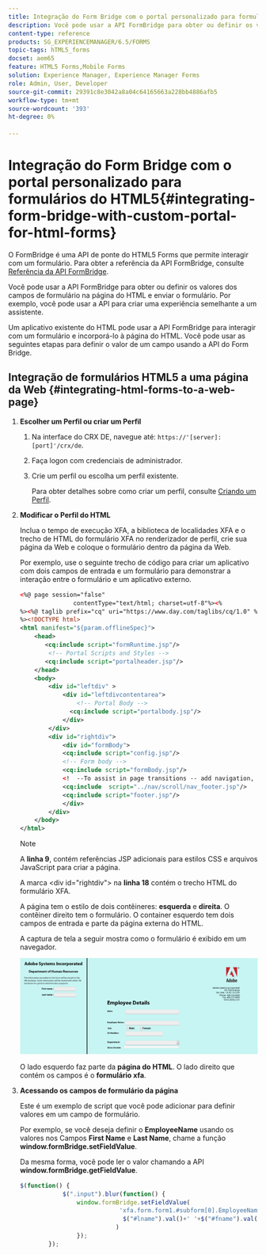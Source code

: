 ```yaml
---
title: Integração do Form Bridge com o portal personalizado para formulários do HTML5
description: Você pode usar a API FormBridge para obter ou definir os valores dos campos de formulário na página do HTML e enviar o formulário.
content-type: reference
products: SG_EXPERIENCEMANAGER/6.5/FORMS
topic-tags: hTML5_forms
docset: aem65
feature: HTML5 Forms,Mobile Forms
solution: Experience Manager, Experience Manager Forms
role: Admin, User, Developer
source-git-commit: 29391c8e3042a8a04c64165663a228bb4886afb5
workflow-type: tm+mt
source-wordcount: '393'
ht-degree: 0%

---
```


# Integração do Form Bridge com o portal personalizado para formulários do HTML5{#integrating-form-bridge-with-custom-portal-for-html-forms}

O FormBridge é uma API de ponte do HTML5 Forms que permite interagir com um formulário. Para obter a referência da API FormBridge, consulte [Referência da API FormBridge](/help/forms/using/form-bridge-apis.md).

Você pode usar a API FormBridge para obter ou definir os valores dos campos de formulário na página do HTML e enviar o formulário. Por exemplo, você pode usar a API para criar uma experiência semelhante a um assistente.

Um aplicativo existente do HTML pode usar a API FormBridge para interagir com um formulário e incorporá-lo à página do HTML. Você pode usar as seguintes etapas para definir o valor de um campo usando a API do Form Bridge.

## Integração de formulários HTML5 a uma página da Web {#integrating-html-forms-to-a-web-page}

1. **Escolher um Perfil ou criar um Perfil**

   1. Na interface do CRX DE, navegue até: `https://'[server]:[port]'/crx/de`.
   1. Faça logon com credenciais de administrador.
   1. Crie um perfil ou escolha um perfil existente.

      Para obter detalhes sobre como criar um perfil, consulte [Criando um Perfil](/help/forms/using/custom-profile.md).

1. **Modificar o Perfil do HTML**

   Inclua o tempo de execução XFA, a biblioteca de localidades XFA e o trecho de HTML do formulário XFA no renderizador de perfil, crie sua página da Web e coloque o formulário dentro da página da Web.

   Por exemplo, use o seguinte trecho de código para criar um aplicativo com dois campos de entrada e um formulário para demonstrar a interação entre o formulário e um aplicativo externo.

   ```xml
   <%@ page session="false"
                  contentType="text/html; charset=utf-8"%><%
   %><%@ taglib prefix="cq" uri="https://www.day.com/taglibs/cq/1.0" %><%
   %><!DOCTYPE html>
   <html manifest="${param.offlineSpec}">
       <head>
          <cq:include script="formRuntime.jsp"/>
           <!-- Portal Scripts and Styles -->
          <cq:include script="portalheader.jsp"/>
       </head>
       <body>
           <div id="leftdiv" >
               <div id="leftdivcontentarea">
                   <!-- Portal Body -->
                 <cq:include script="portalbody.jsp"/>
               </div>
           </div>
           <div id="rightdiv">
               <div id="formBody">
               <cq:include script="config.jsp"/>
               <!-- Form body -->
               <cq:include script="formBody.jsp"/>
               <!  --To assist in page transitions -- add navigation, based on scrolling -->
               <cq:include  script="../nav/scroll/nav_footer.jsp"/>
               <cq:include script="footer.jsp"/>
               </div>
           </div>
       </body>
   </html>
   ```

   >[!NOTE]
   >
   >A **linha 9**, contém referências JSP adicionais para estilos CSS e arquivos JavaScript para criar a página.
   >
   >
   >A marca &lt;div id=&quot;rightdiv&quot;> na **linha 18** contém o trecho HTML do formulário XFA.
   >
   >
   A página tem o estilo de dois contêineres: **esquerda** e **direita**. O contêiner direito tem o formulário. O container esquerdo tem dois campos de entrada e parte da página externa do HTML.
   >
   >
   A captura de tela a seguir mostra como o formulário é exibido em um navegador.

   ![portal](assets/portal.jpg)

   O lado esquerdo faz parte da **página do HTML**. O lado direito que contém os campos é o **formulário xfa**.

1. **Acessando os campos de formulário da página**

   Este é um exemplo de script que você pode adicionar para definir valores em um campo de formulário.

   Por exemplo, se você deseja definir o **EmployeeName** usando os valores nos Campos **First Name** e **Last Name**, chame a função **window.formBridge.setFieldValue**.

   Da mesma forma, você pode ler o valor chamando a API **window.formBridge.getFieldValue**.

   ```javascript
   $(function() {
               $(".input").blur(function() {
                   window.formBridge.setFieldValue(
                               'xfa.form.form1.#subform[0].EmployeeName',
                                $("#lname").val()+' '+$("#fname").val()
                              )
                   });
           });
   ```

